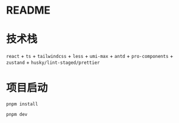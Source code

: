 # README

# 技术栈

`react` + `ts` + `tailwindcss` + `less` + `umi-max` + `antd` + `pro-components` + `zustand` + `husky/lint-staged/prettier`

# 项目启动

`pnpm install`

`pnpm dev`
